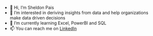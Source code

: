 - 👋 Hi, I’m Sheldon Pais
- 👀 I’m interested in deriving insights from data and help organizations make data driven decisions
- 🌱 I’m currently learning Excel, PowerBI and SQL
- 📫 You can reach me on [LinkedIn](https://www.linkedin.com/in/sheldon-pais/)

<!---
sheldonpais/sheldonpais is a ✨ special ✨ repository because its `README.md` (this file) appears on your GitHub profile.
You can click the Preview link to take a look at your changes.
--->
